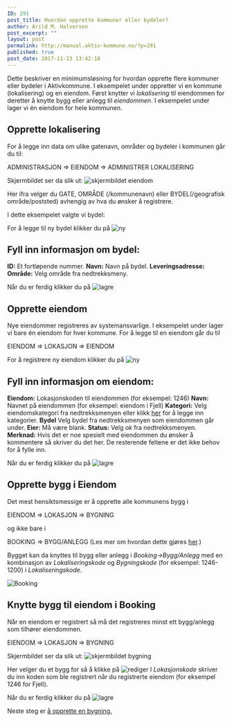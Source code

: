 ```yaml
---
ID: 291
post_title: Hvordan opprette kommuner eller bydeler?
author: Arild M. Halvorsen
post_excerpt: ""
layout: post
permalink: http://manual.aktiv-kommune.no/?p=291
published: true
post_date: 2017-11-13 13:42:18
---
```

Dette beskriver en minimumsløsning for hvordan opprette flere kommuner eller bydeler i Aktivkommune. I eksempelet under oppretter vi en kommune (lokalisering) og en eiendom. Først knytter vi *lokalisering* til eiendommen for deretter å knytte bygg eller anlegg til *eiendommen*. I eksempelet under lager vi én eiendom for hele kommunen.

## Opprette lokalisering

For å legge inn data om ulike gatenavn, områder og bydeler i kommunen går du til:

ADMINISTRASJON => EIENDOM => ADMINISTRER LOKALISERING

Skjermbildet ser da slik ut: 
![skjermbildet eiendom](http://manual.aktiv-kommune.no/wp-content/uploads/2018/01/Skjermbildeeiendom.png)

Her ifra velger du GATE, OMRÅDE (/kommunenavn) eller BYDEL(/geografisk område/poststed) avhengig av hva du ønsker å registrere. 

I dette eksempelet valgte vi bydel:

For å legge til ny bydel klikker du på 
![ny](http://manual.aktiv-kommune.no/wp-content/uploads/2017/12/NY.png)

## Fyll inn informasjon om bydel:
**ID:** Et fortløpende nummer.
**Navn:** Navn på bydel. 
**Leveringsadresse:**
**Område:** Velg område fra nedtrekksmeny.

Når du er ferdig klikker du på 
![lagre](http://manual.aktiv-kommune.no/wp-content/uploads/2017/12/lagre.png)


## Opprette eiendom
Nye eiendommer registreres av systemansvarlige. I eksempelet under lager vi bare én eiendom for hver kommune. For å legge til en eiendom går du til

EIENDOM => LOKASJON => EIENDOM 

For å registrere ny eiendom klikker du på 
![ny](http://manual.aktiv-kommune.no/wp-content/uploads/2017/12/NY.png)

## Fyll inn informasjon om eiendom:
**Eiendom:** Lokasjonskoden til eiendommen (for eksempel: 1246)
**Navn:** Navnet på eiendommen (for eksempel: eiendom i Fjell)
**Kategori:** Velg eiendomskategori fra nedtrekksmenyen eller klikk [her](https://manual.aktiv-kommune.no/?p=700) for å legge inn kategorier.
**Bydel** Velg bydel fra nedtrekksmenyen som eiendommen går under. 
**Eier:** Må være blank.
**Status:** Velg *ok* fra nedtrekksmenyen.
**Merknad:** Hvis det er noe spesielt med eiendommen du ønsker å kommentere så skriver du det her. 
De resterende feltene er det ikke behov for å fylle inn.

Når du er ferdig klikker du på 
![lagre](http://manual.aktiv-kommune.no/wp-content/uploads/2017/12/lagre.png)


## Opprette bygg i Eiendom
Det mest hensiktsmessige er å opprette alle kommunens bygg i 

EIENDOM => LOKASJON => BYGNING

og ikke bare i 

BOOKING => BYGG/ANLEGG (Les mer om hvordan dette gjøres [her](http://manual.aktiv-kommune.no/?p=321).)

Bygget kan da knyttes til bygg eller anlegg i *Booking->Bygg/Anlegg* med en kombinasjon av *Lokaliseringskode* og *Bygningskode* (for eksempel: 1246-1200) i *Lokaliseringskode*.

![Booking ](http://manual.aktiv-kommune.no/wp-content/uploads/2017/11/booking_bygg-anlegg-e1511184434853.png)

## Knytte bygg til eiendom i Booking
Når en eiendom er registrert så må det registreres minst ett bygg/anlegg som tilhører eiendommen.  

EIENDOM => LOKASJON => BYGNING

Skjermbildet ser da slik ut: 
![skjermbildet bygning](http://manual.aktiv-kommune.no/wp-content/uploads/2017/12/eiendombygning.png)

Her velger du et bygg for så å klikke på 
![rediger](http://manual.aktiv-kommune.no/wp-content/uploads/2017/12/rediger.png)
I *Lokasjonskode* skriver du inn koden som ble registrert når du registrerte eiendom (for eksempel 1246 for Fjell).

Når du er ferdig klikker du på 
![lagre](http://manual.aktiv-kommune.no/wp-content/uploads/2017/12/lagre.png)

Neste steg er [å opprette en bygning.](https://manual.aktiv-kommune.no/?p=321)